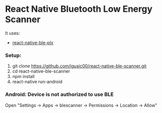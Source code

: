 # React Native Bluetooth Low Energy Scanner

It uses:

- [react-native-ble-plx](https://github.com/Polidea/react-native-ble-plx)

### Setup:

  1. git clone https://github.com/igusic00/react-native-ble-scanner.git
  2. cd react-native-ble-scanner
  3. npm install
  4. react-native run-android

### Android: Device is not authorized to use BLE

Open "Settings -> Apps -> blescanner -> Permissions -> Location -> Allow"
